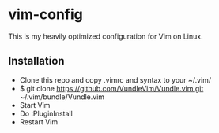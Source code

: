 # vim-config
This is my heavily optimized configuration for Vim on Linux.

## Installation
* Clone this repo and copy .vimrc and syntax to your ~/.vim/
* $ git clone https://github.com/VundleVim/Vundle.vim.git ~/.vim/bundle/Vundle.vim
* Start Vim
* Do :PluginInstall
* Restart Vim
